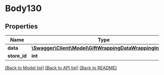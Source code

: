 # Body130

## Properties
Name | Type | Description | Notes
------------ | ------------- | ------------- | -------------
**data** | [**\Swagger\Client\Model\GiftWrappingDataWrappingInterface**](GiftWrappingDataWrappingInterface.md) |  | 
**store_id** | **int** |  | [optional] 

[[Back to Model list]](../README.md#documentation-for-models) [[Back to API list]](../README.md#documentation-for-api-endpoints) [[Back to README]](../README.md)



